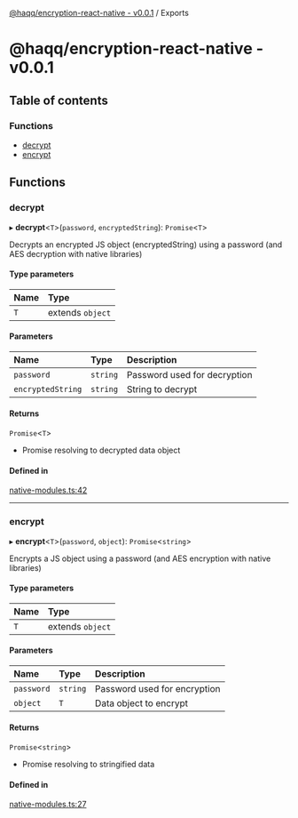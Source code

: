 [@haqq/encryption-react-native - v0.0.1](README.md) / Exports

# @haqq/encryption-react-native - v0.0.1

## Table of contents

### Functions

- [decrypt](modules.md#decrypt)
- [encrypt](modules.md#encrypt)

## Functions

### decrypt

▸ **decrypt**<`T`\>(`password`, `encryptedString`): `Promise`<`T`\>

Decrypts an encrypted JS object (encryptedString)
using a password (and AES decryption with native libraries)

#### Type parameters

| Name | Type |
| :------ | :------ |
| `T` | extends `object` |

#### Parameters

| Name | Type | Description |
| :------ | :------ | :------ |
| `password` | `string` | Password used for decryption |
| `encryptedString` | `string` | String to decrypt |

#### Returns

`Promise`<`T`\>

- Promise resolving to decrypted data object

#### Defined in

[native-modules.ts:42](https://github.com/haqq-network/haqq-wallet-encryption-react-native/blob/3468305/src/native-modules.ts#L42)

___

### encrypt

▸ **encrypt**<`T`\>(`password`, `object`): `Promise`<`string`\>

Encrypts a JS object using a password (and AES encryption with native libraries)

#### Type parameters

| Name | Type |
| :------ | :------ |
| `T` | extends `object` |

#### Parameters

| Name | Type | Description |
| :------ | :------ | :------ |
| `password` | `string` | Password used for encryption |
| `object` | `T` | Data object to encrypt |

#### Returns

`Promise`<`string`\>

- Promise resolving to stringified data

#### Defined in

[native-modules.ts:27](https://github.com/haqq-network/haqq-wallet-encryption-react-native/blob/3468305/src/native-modules.ts#L27)
